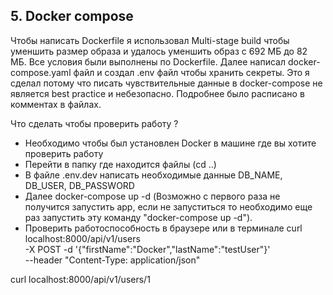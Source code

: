 ## 5. Docker compose


Чтобы написать Dockerfile я использовал Multi-stage build чтобы уменшить размер образа и удалось уменшить образ с 692 МБ до 82 МБ. Все условия были выполнены по Dockerfile. 
Далее написал docker-compose.yaml файл и создал .env файл чтобы хранить секреты. Это я сделал потому что писать чувствительные данные в docker-compose не является best practice и небезопасно. Подробнее было расписано в комментах в файлах.

Что сделать чтобы проверить работу ?
- Необходимо чтобы был установлен Docker в машине где вы хотите проверить работу
- Перейти в папку где находится файлы (cd ..)
- В файле .env.dev написать необходимые данные DB_NAME, DB_USER, DB_PASSWORD
- Далее docker-compose up -d (Возможно с первого раза не получится запустить app, если не запуститься то необходимо еще раз  запустить эту команду "docker-compose up -d"). 
- Проверить работоспособность в браузере или в терминале
curl localhost:8000/api/v1/users \
  -X POST -d '{"firstName":"Docker","lastName":"testUser"}' \
  --header "Content-Type: application/json"

curl localhost:8000/api/v1/users/1
